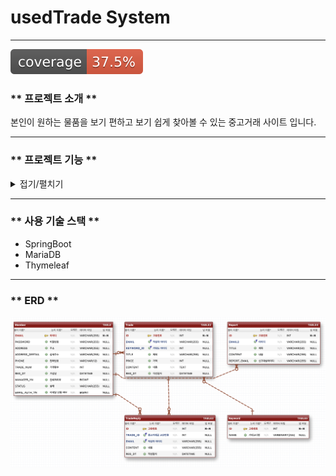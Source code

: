 # usedTrade System
***

![test coverage](.github/badges/jacoco.svg)

### ** 프로젝트 소개 **
본인이 원하는 물품을 보기 편하고 보기 쉽게 찾아볼 수 있는 중고거래 사이트 입니다.

***
### ** 프로젝트 기능 **

<details markdown="1">
<summary>접기/펼치기</summary>

#### 회원(User)
* 회원(User)의 회원가입과 로그인 기능
  * 회원가입 기능 
    * 회원가입 진행시 아이디(이메일), 비밀번호, 주소, 전화번호가 필요하다
    * 회원가입시 이메일 인증을 요구하며 인증이 되지 않은 계정에 대해서는 로그인이 불가능하다
    * 이메일 인증을 이미 한 회원은 다시 이메일 인증을 시도해도 진행이 되지 않는다
  * 로그인 기능
    * 존재하는 계정이여야 하며 비밀번호 불일치시 로그인은 진행이 되지 않는다
    * 정지나 탈퇴 상태로 전환된 계정이 로그인 시도시 에러를 발생시킨다
  * 마이페이지 기능
    * 회원은 자신의 회원정보를(아이디, 주소, 전화번호, 등급) 조회할 수 있다 
    * 회원은 자신의 회원정보(비밀번호-초기화, 주소, 전화번호)를 수정할 수 있다
    * 회원은 해당 사이트에서 탈퇴를 진행 할 수 있다
    * 마이페이지에서 회원 본인이 작성한 게시글(판매내역)들을 볼 수 있다
    * 마이페이지에서 회원 본인이 단 댓글이 존재하는 게시글들의 목록을 볼 수 있다
    * 회원 본인이 관심/찜을 등록한 게시글의 목록을 보여준다


* 회원의 중고거래 게시판 사용 기능
  * 게시판 작성
    * 로그인한 회원에 대해서만 게시판 작성 기능을 제공한다
    * 제목, 내용, 키워드(물품의 키워드), 가격, 첨부파일, 거래여부(거래중, 거래완료)를 게시할 수 있다
  * 게시판 조회
    * 로그인한 회원에 대해서만 중고거래 게시글에 들어갈 수 있다
    * 해당 게시글에서 댓글을 달아 연락을 취할 수 있다
    * 게시글에서 관심/찜을 등록할 수 있다
    * 거래자의 아이디를 클릭할시 거래자의 간략한정보(거래횟수, 게시글목록)을 조회할 수 있다
  * 게시판 수정
    * 회원 본인이 작성한 게시글에 대해서만 수정을 시도할 수 있다
    * 본인이 쓴 게시글이 아닌 게시글에 대해 수정을 시도 하는 경우 경고 알림을 띄우고 목록으로 돌아간다
    * 제목, 내용, 첨부파일, 거래 진행 후 거래여부(거래중, 거래완료)의 내용을 수정할 수 있다
  * 게시판 삭제
    * 회원 본인이 작성한 게시글에 대해서만 삭제를 시도 할 수 있다
    * 본인이 아닌 게시글을 삭제를 시도하는 경우 경고 알림을 띄우고 목록으로 돌아간다
  * 게시판 목록
    * 모든 사용자의 게시글들을 조회할 수 있다
    * 게시글 id, 제목[댓글개수], 작성자 아이디, 작성일자를 보여준다
    * 제목, 내용, 작성자 아이디를 기준으로 검색을 할 수 있다
    * 모든 목록 페이지는 페이징 기능을 제공한다
    * 카테고리(키워드) 별로 게시글을 보여주는 기능을 제공한다
  

* 신고글 기능
  * 신고글 작성
    * 제목, 신고아이디, 내용, 첨부파일을 게시할 수 있다
  * 신고글 조회
    * 모든 회원이 신고글(제목, 신고대상 아이디, 내용, 첨부파일)을 조회할 수 있다
  * 신고글 수정
    * 자신이 작성한 신고글에 대해서 수정을 진행 할 수 있다
    * 자신이 작성한 글이 아닌 글을 수정을 시도할시 에러를 발생한다
  * 신고글 삭제
    * 자신이 작성한 신고글에 대해서 삭제를 진행 할 수 있다
    * 자신이 작성한 글이 아닌 글을 삭제 시도시 에러를 발생한다
  * 신고글 목록
    * 모든 사용자의 신고글 목록을 신고글id, 제목, 신고대상 아이디, 작성자 아이디, 작성일자를 표시한다
    * 신고대상 아이디, 작성자 아이디를 이용해서 검색을 할 수 있다
    * 페이징 기능을 제공한다


#### 관리자(Admin)
* 회원관리
  * 가입되어 있는 회원의 목록을 조회 할 수 있다
  * 가입한 회원의 상태(사용중, 정지, 탈퇴)를 변경할 수 있다
  * 가입한 회원의 비밀번호를 초기화 할 수 있다
* 카테고리/키워드 관리
  * 신규 카테고리, 키워드를 생성 및 삭제 할 수 있다
* 중고거래 게시글 관리
  * 모든 회원이 작성한 거래 게시글을 조회할 수 있다 
  * 회원이 작성한 게시글을 삭제할 수 있다
* 신고글 관리
  * 모든 회원이 작성한 신고글을 조회할 수 있다 
  * 회원이 작성한 신고글을 삭제할 수 있다

</details>

***
### ** 사용 기술 스택 **
* SpringBoot
* MariaDB
* Thymeleaf

***
### ** ERD **
![img.png](img/ERD.png)
